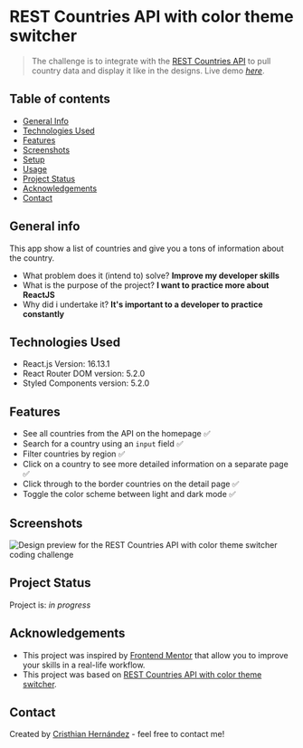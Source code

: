 # REST Countries API with color theme switcher

> The challenge is to integrate with the [REST Countries API](https://restcountries.eu) to pull country data and display it like in the designs.
> Live demo [_here_](https://rest-countries-reactjs.netlify.app/). <!-- If you have the project hosted somewhere, include the link here. -->

## Table of contents
* [General Info](#general-information)
* [Technologies Used](#technologies-used)
* [Features](#features)
* [Screenshots](#screenshots)
* [Setup](#setup)
* [Usage](#usage)
* [Project Status](#project-status)
* [Acknowledgements](#acknowledgements)
* [Contact](#contact)
<!-- * [License](#license) -->

## General info
This app show a list of countries and give you a tons of information about the country.

- What problem does it (intend to) solve?
**Improve my developer skills**
- What is the purpose of the project?
**I want to practice more about ReactJS**
- Why did i undertake it?
**It's important to a developer to practice constantly**
	
## Technologies Used
* React.js Version: 16.13.1
* React Router DOM version: 5.2.0
* Styled Components version: 5.2.0
	
## Features
- See all countries from the API on the homepage ✅
- Search for a country using an `input` field ✅
- Filter countries by region ✅
- Click on a country to see more detailed information on a separate page ✅
- Click through to the border countries on the detail page ✅
- Toggle the color scheme between light and dark mode ✅

## Screenshots
![Design preview for the REST Countries API with color theme switcher coding challenge](https://media.giphy.com/media/ljV3cWwcPXbcSjpPOd/giphy.gif)
<!-- If you have screenshots you'd like to share, include them here. -->

## Project Status
Project is: _in progress_ 
<!-- Project is: _in progress_ / _complete_ / _no longer being worked on_. If you are no longer working on it, provide reasons why. -->

## Acknowledgements
- This project was inspired by [Frontend Mentor](https://www.frontendmentor.io) that allow you to improve your skills in a real-life workflow.
- This project was based on [REST Countries API with color theme switcher](https://www.frontendmentor.io/challenges/rest-countries-api-with-color-theme-switcher-5cacc469fec04111f7b848ca).

## Contact
Created by [Cristhian Hernández](https://cristhianjhl.com/) - feel free to contact me!

